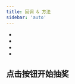 ```yaml
---
title: 回调 & 方法
sidebar: 'auto'
---
```



- <Describe name="strat?: Function" mean="开始抽奖前" desc="当点击抽奖按钮时，触发该回调" />
- <Describe name="end?: Function" mean="抽奖结束后" desc="当九宫格完全停止时，触发该回调" />
- <Describe name="play()" mean="开始抽奖" desc="调用该方法时，游戏才会开始, 没有参数" />
- <Describe name="stop(index)" mean="缓慢停止抽奖" desc="调用该方法时，才会缓慢停止, 参数是中奖的索引" />

## 点击按钮开始抽奖

<Exhibition>
  <template v-slot:code>
    <examples-yyjk-grid />
  </template>
  <template v-slot:text>
    <p>正常的流程是：</p>
    <p>1. 当你点击抽奖按钮时触发<code>strat</code>回调函数，接下来你可以调用<code>play()</code>方法先让九宫格转起来，然后紧接着去请求接口拿数据，或是你自己随机一个index</p>
    <p>2. 当接口拿到<code>index</code>中奖索引之后，你就可以调用<code>stop(index)</code>方法了，此时九宫格会缓慢停止，当完全停止之后就会触发end回调函数</p>
    <p>3. 最后在<code>end</code>回调函数里面，得到中奖奖品的全部信息，你就可以在这里执行逻辑告诉用户他中奖了</p>
  </template>
</Exhibition>

<RecoDemo :collapse="true">
  <template slot="code-web">
    <<< @/.vuepress/components/examples/yyjk-grid.html
  </template>
  <template slot="code-vue">
    <<< @/.vuepress/components/examples/yyjk-grid.vue
  </template>
</RecoDemo>
